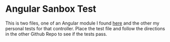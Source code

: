 Angular Sanbox Test
===================

This is two files, one of an Angular module I found [here](https://github.com/angular-app/angular-app/) and the other my personal tests for that controller. Place the test file and follow the directions in the other Github Repo to see if the tests pass.